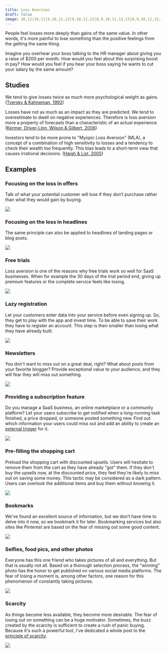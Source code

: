 ```yaml
---
title: Loss Aversion
draft: false
image: 10,11|10,11|9,10,11,12|9,10,11,12|8,9,10,11,12,13|8,9,10,11,12,13|7,8,9,10,11,12,13,14|7,8,9,10,11,12,13,14|6,7,8,9,10,11,12,13,14,15|6,7,8,9,10,11,12,13,14,15|5,6,7,8,9,10,11,12,13,14,15,16|5,6,7,8,9,10,11,12,13,14,15,16|4,5,6,7,8,9,10,11,12,13,14,15,16,17|4,5,6,7,8,9,10,11,12,13,14,15,16,17|4,5,7,8,9,10,11,12,13,14,15,16,17|4,5,8,9,10,11,12,13,14,15,16,17|5,6,9,10,11,12,13,14,15,16|5,6,7,10,11,12,13,14,15,16|6,7,8,9,10,11,12,13,14,15|8,9,10,11,12,13
---
```


People feel losses more deeply than gains of the same value. In other words, it's more painful to lose something than the positive feelings from the getting the same thing.

Imagine you overhear your boss talking to the HR manager about giving you a raise of $200 per month. How would you feel about this surprising boost in pay? How would you feel if you hear your boss saying he wants to cut your salary by the same amount?


## Studies

We tend to give losses twice as much more psychological weight as gains. ([Tversky & Kahneman, 1992](http://cemi.ehess.fr/docannexe/file/2780/tversjy_kahneman_advances.pdf))

Losses have not as much as an impact as they are predicted. We tend to overestimate to dwell on negative experiences. Therefore is loss aversion more a property of forecasts than a characteristic of an actual experience. ([Kermer, Driver-Linn, Wilson & Gilbert, 2006](http://journals.sagepub.com/doi/abs/10.1111/j.1467-9280.2006.01760.x))

Investors tend to be more prone to "Myopic Loss Aversion" (MLA), a concept of a combination of high sensitivity to losses and a tendency to check their wealth too frequently. This bias leads to a short-term view that causes irrational decisions. ([Haigh & List, 2005](http://onlinelibrary.wiley.com/doi/10.1111/j.1540-6261.2005.00737.x/full))


## Examples


### Focusing on the loss in offers

Talk of what your potential customer will lose if they don’t purchase rather than what they would gain by buying.

![](01-focus-on-loss-offer.png)


### Focusing on the loss in headlines

The same principle can also be applied to headlines of landing pages or blog posts.

![](02-focus-on-loss-headline.png)


### Free trials

Loss aversion is one of the reasons why free trials work so well for SaaS businesses. When for example the 30 days of the trial period end, giving up premium features or the complete service feels like losing.

![](03-free-trial.png)


### Lazy registration

Let your customers enter data into your service before even signing up. So, they get to play with the app and invest time. To be able to save their work they have to register an account. This step is then smaller than losing what they have already built.

![](04-lazy-registration.png)


### Newsletters

You don't want to miss out on a great deal, right? What about posts from your favorite blogger? Provide exceptional value to your audience, and they will fear they will miss out something.

![](05-newsletter.png)


### Providing a subscription feature

Do you manage a SaaS business, an online marketplace or a community platform? Let your users subscribe to get notified when a long-running task finished, a price dropped, or someone posted something new. Find out which information your users could miss out and add an ability to create an [external trigger](/trigger/) for it.

![](06-subscription-feature.png)


### Pre-filling the shopping cart

Preload the shopping cart with discounted upsells. Users will hesitate to remove them from the cart as they have already "got" them. If they don't buy the upsells now, at the discounted price, they feel they're likely to miss out on saving some money. This tactic may be considered as a dark pattern. Users can overlook the additional items and buy them without knowing it.

![](07-prefill-shopping-cart.png)


### Bookmarks

We've found an excellent source of information, but we don’t have time to delve into it now, so we bookmark it for later. Bookmarking services but also sites like Pinterest are based on the fear of missing out some good content.

![](08-bookmarks.png)


### Selfies, food pics, and other photos

Everyone has this one friend who takes pictures of all and everything. But that is usually not all. Based on a thorough selection process, the "winning" photo has the honor to get published on various social media platforms. The fear of losing a moment is, among other factors, one reason for this phenomenon of constantly taking pictures.

![](09-photos.png)


### Scarcity

As things become less available, they become more desirable. The fear of losing out on something can be a huge motivator. Sometimes, the buzz created by the scarcity is sufficient to create a rush of panic buying. Because it's such a powerful tool, I've dedicated a whole post to the [principle of scarcity](/scarcity/).

![](10-scarcity.png)


